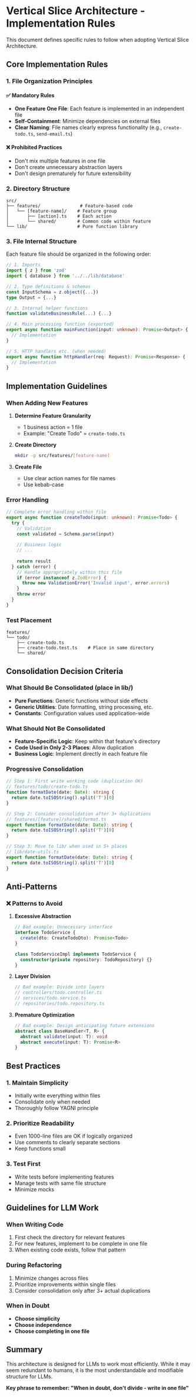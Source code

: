 # Vertical Slice Architecture - Implementation Rules

This document defines specific rules to follow when adopting Vertical Slice Architecture.

## Core Implementation Rules

### 1. File Organization Principles

#### ✅ Mandatory Rules
- **One Feature One File**: Each feature is implemented in an independent file
- **Self-Containment**: Minimize dependencies on external files
- **Clear Naming**: File names clearly express functionality (e.g., `create-todo.ts`, `send-email.ts`)

#### ❌ Prohibited Practices
- Don't mix multiple features in one file
- Don't create unnecessary abstraction layers
- Don't design prematurely for future extensibility

### 2. Directory Structure

```
src/
├── features/               # Feature-based code
│   └── [feature-name]/    # Feature group
│       ├── [action].ts    # Each action
│       └── shared/        # Common code within feature
└── lib/                   # Pure function library
```

### 3. File Internal Structure

Each feature file should be organized in the following order:

```typescript
// 1. Imports
import { z } from 'zod'
import { database } from '../../lib/database'

// 2. Type definitions & schemas
const InputSchema = z.object({...})
type Output = {...}

// 3. Internal helper functions
function validateBusinessRule(...) {...}

// 4. Main processing function (exported)
export async function mainFunction(input: unknown): Promise<Output> {
  // Implementation
}

// 5. HTTP handlers etc. (when needed)
export async function httpHandler(req: Request): Promise<Response> {
  // Implementation
}
```

## Implementation Guidelines

### When Adding New Features

1. **Determine Feature Granularity**
   - 1 business action = 1 file
   - Example: "Create Todo" = `create-todo.ts`

2. **Create Directory**
   ```bash
   mkdir -p src/features/[feature-name]
   ```

3. **Create File**
   - Use clear action names for file names
   - Use kebab-case

### Error Handling

```typescript
// Complete error handling within file
export async function createTodo(input: unknown): Promise<Todo> {
  try {
    // Validation
    const validated = Schema.parse(input)
    
    // Business logic
    // ...
    
    return result
  } catch (error) {
    // Handle appropriately within this file
    if (error instanceof z.ZodError) {
      throw new ValidationError('Invalid input', error.errors)
    }
    throw error
  }
}
```

### Test Placement

```
features/
└── todo/
    ├── create-todo.ts
    ├── create-todo.test.ts    # Place in same directory
    └── shared/
```

## Consolidation Decision Criteria

### What Should Be Consolidated (place in lib/)
- **Pure Functions**: Generic functions without side effects
- **Generic Utilities**: Date formatting, string processing, etc.
- **Constants**: Configuration values used application-wide

### What Should Not Be Consolidated
- **Feature-Specific Logic**: Keep within that feature's directory
- **Code Used in Only 2-3 Places**: Allow duplication
- **Business Logic**: Implement directly in each feature file

### Progressive Consolidation

```typescript
// Step 1: First write working code (duplication OK)
// features/todo/create-todo.ts
function formatDate(date: Date): string {
  return date.toISOString().split('T')[0]
}

// Step 2: Consider consolidation after 3+ duplications
// features/[feature]/shared/format.ts
export function formatDate(date: Date): string {
  return date.toISOString().split('T')[0]
}

// Step 3: Move to lib/ when used in 5+ places
// lib/date-utils.ts
export function formatDate(date: Date): string {
  return date.toISOString().split('T')[0]
}
```

## Anti-Patterns

### ❌ Patterns to Avoid

1. **Excessive Abstraction**
   ```typescript
   // Bad example: Unnecessary interface
   interface TodoService {
     create(dto: CreateTodoDto): Promise<Todo>
   }
   
   class TodoServiceImpl implements TodoService {
     constructor(private repository: TodoRepository) {}
   }
   ```

2. **Layer Division**
   ```typescript
   // Bad example: Divide into layers
   // controllers/todo.controller.ts
   // services/todo.service.ts
   // repositories/todo.repository.ts
   ```

3. **Premature Optimization**
   ```typescript
   // Bad example: Design anticipating future extensions
   abstract class BaseHandler<T, R> {
     abstract validate(input: T): void
     abstract execute(input: T): Promise<R>
   }
   ```

## Best Practices

### 1. Maintain Simplicity
- Initially write everything within files
- Consolidate only when needed
- Thoroughly follow YAGNI principle

### 2. Prioritize Readability
- Even 1000-line files are OK if logically organized
- Use comments to clearly separate sections
- Keep functions small

### 3. Test First
- Write tests before implementing features
- Manage tests with same file structure
- Minimize mocks

## Guidelines for LLM Work

### When Writing Code
1. First check the directory for relevant features
2. For new features, implement to be complete in one file
3. When existing code exists, follow that pattern

### During Refactoring
1. Minimize changes across files
2. Prioritize improvements within single files
3. Consider consolidation only after 3+ actual duplications

### When in Doubt
- **Choose simplicity**
- **Choose independence**
- **Choose completing in one file**

## Summary

This architecture is designed for LLMs to work most efficiently. While it may seem redundant to humans, it is the most understandable and modifiable structure for LLMs.

**Key phrase to remember: "When in doubt, don't divide - write in one file"**